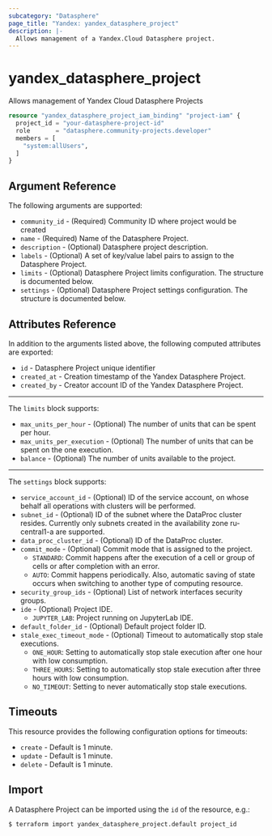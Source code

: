 ```yaml
---
subcategory: "Datasphere"
page_title: "Yandex: yandex_datasphere_project"
description: |-
  Allows management of a Yandex.Cloud Datasphere project.
---
```



# yandex_datasphere_project




Allows management of Yandex Cloud Datasphere Projects

```terraform
resource "yandex_datasphere_project_iam_binding" "project-iam" {
  project_id = "your-datasphere-project-id"
  role       = "datasphere.community-projects.developer"
  members = [
    "system:allUsers",
  ]
}
```

## Argument Reference

The following arguments are supported:

* `community_id` - (Required) Community ID where project would be created
* `name` - (Required) Name of the Datasphere Project.
* `description` - (Optional) Datasphere project description.
* `labels` - (Optional) A set of key/value label pairs to assign to the Datasphere Project.
* `limits` - (Optional) Datasphere Project limits configuration. The structure is documented below.
* `settings` - (Optional) Datasphere Project settings configuration. The structure is documented below.

## Attributes Reference

In addition to the arguments listed above, the following computed attributes are exported:

* `id` - Datasphere Project unique identifier
* `created_at` - Creation timestamp of the Yandex Datasphere Project.
* `created_by` - Creator account ID of the Yandex Datasphere Project.

---

The `limits` block supports:

* `max_units_per_hour` - (Optional) The number of units that can be spent per hour.
* `max_units_per_execution` - (Optional) The number of units that can be spent on the one execution.
* `balance` - (Optional) The number of units available to the project.

---

The `settings` block supports:

* `service_account_id` - (Optional) ID of the service account, on whose behalf all operations with clusters will be performed.
* `subnet_id` - (Optional) ID of the subnet where the DataProc cluster resides. Currently only subnets created in the availability zone ru-central1-a are supported.
* `data_proc_cluster_id` - (Optional) ID of the DataProc cluster.
* `commit_mode` - (Optional) Commit mode that is assigned to the project.
  * `STANDARD`: Commit happens after the execution of a cell or group of cells or after completion with an error.
  * `AUTO`: Commit happens periodically. Also, automatic saving of state occurs when switching to another type of computing resource.
* `security_group_ids` - (Optional) List of network interfaces security groups.
* `ide` - (Optional) Project IDE.
  * `JUPYTER_LAB`: Project running on JupyterLab IDE.
* `default_folder_id` - (Optional) Default project folder ID.
* `stale_exec_timeout_mode` - (Optional) Timeout to automatically stop stale executions.
  * `ONE_HOUR`: Setting to automatically stop stale execution after one hour with low consumption.
  * `THREE_HOURS`: Setting to automatically stop stale execution after three hours with low consumption.
  * `NO_TIMEOUT`: Setting to never automatically stop stale executions.

## Timeouts

This resource provides the following configuration options for timeouts:

- `create` - Default is 1 minute.
- `update` - Default is 1 minute.
- `delete` - Default is 1 minute.

## Import

A Datasphere Project can be imported using the `id` of the resource, e.g.:

```
$ terraform import yandex_datasphere_project.default project_id
```
